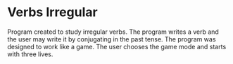 # Verbs Irregular
 Program created to study irregular verbs. The program writes a verb and the user may write it by conjugating in the past tense.
 The program was designed to work like a game. The user chooses the game mode and starts with three lives.
